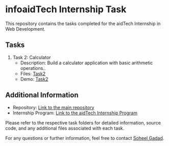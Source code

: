 # infoaidTech Internship Task

This repository contains the tasks completed for the aidTech Internship in Web Development.

## Tasks

1. Task 2: Calculator
   - Description: Build a calculator application with basic arithmetic operations..
   - Files: [Task2](https://github.com/SoheelGadad/aidTec_task_Calculator)
   - Demo: [Task2](https://soheelgadad.github.io/aidTec_task_Calculator/)

## Additional Information

- Repository: [Link to the main repository](https://github.com/SoheelGadad/aidTec_task)
- Internship Program: [Link to the aidTech Internship Program](https://www.infoaidtech.com/)

Please refer to the respective task folders for detailed information, source code, and any additional files associated with each task.

For any questions or further information, feel free to contact [Soheel Gadad](Soheelgadad16@gmail.com).

